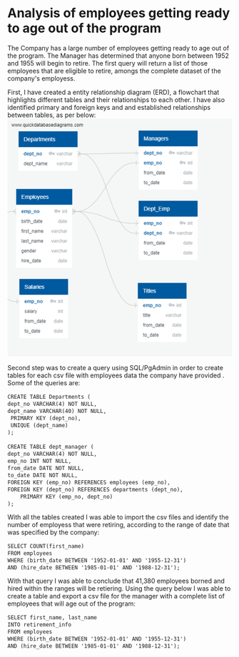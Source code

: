 # Analysis of employees getting ready to age out of the program 
  The Company has a large number of employees getting ready to age out of the program. The Manager has determined that anyone born between 1952 and 1955 will begin to retire. The first query will return a list of those employees that are eligible to retire, amongs the complete dataset of the company's employess. 

First, I have created a entity relationship diagram (ERD), a flowchart that highlights different tables and their relationships to each other.
I have also identified primary and foreign keys and and established relationships between tables, as per below: 
![alt text](https://github.com/taiberkeley/Pewlett-Hackard-Analysis/blob/main/QuickDBD-export.png)

Second step was to create a query using SQL/PgAdmin in order to create tables for each csv file with employees data the company have provided .
  Some of the queries are:
    
    CREATE TABLE Departments (
	dept_no VARCHAR(4) NOT NULL,
	dept_name VARCHAR(40) NOT NULL,
     PRIMARY KEY (dept_no),
     UNIQUE (dept_name)
	);

	CREATE TABLE dept_manager (
	dept_no VARCHAR(4) NOT NULL,
    emp_no INT NOT NULL,
    from_date DATE NOT NULL,
    to_date DATE NOT NULL,
	FOREIGN KEY (emp_no) REFERENCES employees (emp_no),
	FOREIGN KEY (dept_no) REFERENCES departments (dept_no),
    	PRIMARY KEY (emp_no, dept_no)
	);

With all the tables created I was able to import the csv files and identify the number of employess that were retiring, according to the range of date that was specified by the company:

	SELECT COUNT(first_name)
	FROM employees
	WHERE (birth_date BETWEEN '1952-01-01' AND '1955-12-31')
	AND (hire_date BETWEEN '1985-01-01' AND '1988-12-31');

With that query I was able to conclude that 41,380 employees borned and hired within the ranges will be retiering. Using the query below I was able to create a table and export a csv file for the manager with a complete list of employees that will age out of the program:

	SELECT first_name, last_name
	INTO retirement_info
	FROM employees
	WHERE (birth_date BETWEEN '1952-01-01' AND '1955-12-31')
	AND (hire_date BETWEEN '1985-01-01' AND '1988-12-31');
